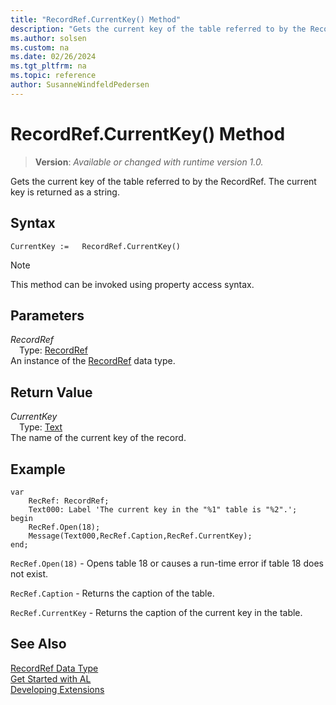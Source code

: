 ```yaml
---
title: "RecordRef.CurrentKey() Method"
description: "Gets the current key of the table referred to by the RecordRef."
ms.author: solsen
ms.custom: na
ms.date: 02/26/2024
ms.tgt_pltfrm: na
ms.topic: reference
author: SusanneWindfeldPedersen
---
```

[//]: # (START>DO_NOT_EDIT)
[//]: # (IMPORTANT:Do not edit any of the content between here and the END>DO_NOT_EDIT.)
[//]: # (Any modifications should be made in the .xml files in the ModernDev repo.)
# RecordRef.CurrentKey() Method
> **Version**: _Available or changed with runtime version 1.0._

Gets the current key of the table referred to by the RecordRef. The current key is returned as a string.


## Syntax
```AL
CurrentKey :=   RecordRef.CurrentKey()
```
> [!NOTE]
> This method can be invoked using property access syntax.
## Parameters
*RecordRef*  
&emsp;Type: [RecordRef](recordref-data-type.md)  
An instance of the [RecordRef](recordref-data-type.md) data type.  

## Return Value
*CurrentKey*  
&emsp;Type: [Text](../text/text-data-type.md)  
The name of the current key of the record.


[//]: # (IMPORTANT: END>DO_NOT_EDIT)

## Example  

```al
var
    RecRef: RecordRef;
    Text000: Label 'The current key in the "%1" table is "%2".';
begin
    RecRef.Open(18);  
    Message(Text000,RecRef.Caption,RecRef.CurrentKey);
end;  
```  
  
 `RecRef.Open(18)` - Opens table 18 or causes a run-time error if table 18 does not exist.  
  
 `RecRef.Caption` - Returns the caption of the table.  
  
 `RecRef.CurrentKey` - Returns the caption of the current key in the table.  
  

## See Also
[RecordRef Data Type](recordref-data-type.md)  
[Get Started with AL](../../devenv-get-started.md)  
[Developing Extensions](../../devenv-dev-overview.md)